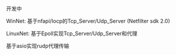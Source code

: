 开发中

WinNet:
基于nfapi/Iocp的Tcp_Server/Udp_Server (Netfilter sdk 2.0)

LinuxNet:
基于Epoll实现Tcp_Server/Udp_Server和代理

基于asio实现rudp代理传输
